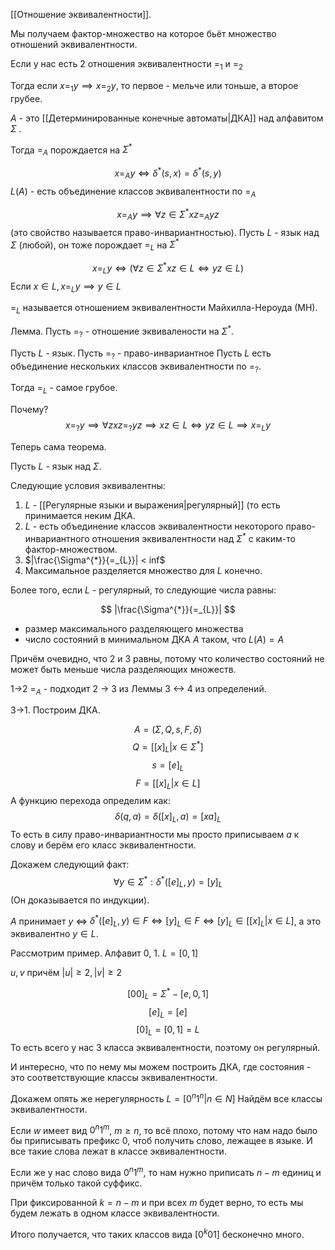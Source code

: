[[Отношение эквивалентности]].

Мы получаем фактор-множество на которое бьёт множество отношений эквивалентности.

Если у нас есть 2 отношения эквивалентности $=_{1}$ и $=_{2}$

Тогда если $x =_{1} y \implies x =_{2} y$, то первое - мельче или тоньше, а второе грубее.

$A$ - это [[Детерминированные конечные автоматы|ДКА]] над алфавитом $\Sigma$ .

Тогда $=_{A}$ порождается на $\Sigma^{*}$

$$
x =_{A} y \iff \delta^{*}(s, x) = \delta^{*}(s, y)
$$
$L(A)$ - есть объединение классов эквивалентности по $=_{A}$

$$
x =_{A} y \implies \forall z \in \Sigma^{*} xz =_{A} yz
$$
(это свойство называется право-инвариантностью).
Пусть $L$ - язык над $\Sigma$ (любой), он тоже порождает $=_{L}$ на $\Sigma^{*}$

$$
x =_{L} y \iff (\forall z \in \Sigma^{*} xz \in L \iff yz \in L)
$$
Если $x \in L, x =_{L} y \implies y \in L$

$=_{L}$ называется отношением эквивалентности Майхилла-Нероуда (МН).

Лемма. Пусть $=_{?}$ - отношение эквивалености на $\Sigma^{*}$.

Пусть $L$ - язык.
Пусть $=_{?}$ - право-инвариантное
Пусть $L$ есть объединение нескольких классов эквивалентности по $=_{?}$.

Тогда $=_{L}$ - самое грубое.

Почему? 
$$
x =_{?} y \implies \forall z xz =_{?} yz \implies xz \in L \iff yz \in L \implies x =_{L} y
$$

Теперь сама теорема.

Пусть $L$ - язык над $\Sigma$.

Следующие условия эквивалентны:

1) $L$ - [[Регулярные языки и выражения|регулярный]] (то есть принимается неким ДКА.
2) $L$ - есть объединение классов эквивалентности некоторого право-инвариантного отношения эквивалентности над $\Sigma^{*}$ с каким-то фактор-множеством.
3) $|\frac{\Sigma^{*}}{=_{L}}| < inf$
4) Максимальное разделяется множество для $L$ конечно.

Более того, если $L$ - регулярный, то следующие числа равны:

$$
|\frac{\Sigma^{*}}{=_{L}}|
$$
+ размер максимального разделяющего множества
+ число состояний в минимальном ДКА $A$ таком, что $L(A) = A$

Причём очевидно, что 2 и 3 равны, потому что количество состояний не может быть меньше числа разделяющих множеств.

1->2 $=_{A}$ - подходит
2 -> 3 из Леммы
3 <-> 4 из определений.

3->1. Построим ДКА.

$$
A = (\Sigma, Q, s, F, \delta)
$$
$$
Q = [ [x]_{L} | x \in \Sigma^{*} ]
$$
$$
s = [e]_{L} 
$$
$$
F = [ [x]_{L} | x \in L ]
$$
А функцию перехода определим как:
$$
\delta(q, a) = \delta([x]_{L}, a) = [xa]_{L}
$$
То есть в силу право-инвариантности мы просто приписываем $a$ к слову и берём его класс эквивалентности.

Докажем следующий факт:
$$
\forall y \in \Sigma^{*}: \delta^{*}([e]_{L}, y) = [y]_L
$$
(Он доказывается по индукции).

$A$ принимает $y$ $\iff$ $\delta^{*}([e]_{L}, y) \in F \iff [y]_{L} \in F \iff [y]_{L} \in [[x]_{L} | x \in L]$, а это эквивалентно  $y \in L$.

Рассмотрим пример.
Алфавит 0, 1.
$L = [0, 1]$

$u, v$ причём $|u| \geq 2, |v| \geq 2$

$$
[00]_{L} = \Sigma^{*} - [e, 0, 1]
$$
$$
[e]_{L} = [e]
$$
$$
[0]_{L} = [0, 1] = L
$$
То есть всего у нас 3 класса эквивалентности, поэтому он регулярный.

И интересно, что по нему мы можем построить ДКА, где состояния - это соответствующие классы эквивалентности.

Докажем опять же нерегулярность $L = [0^{n}1^{n}|n \in N]$
Найдём все классы эквивалентности.

Если $w$ имеет вид $0^{n}1^{m}$, $m \geq n$, то всё плохо, потому что нам надо было бы приписывать префикс 0, чтоб получить слово, лежащее в языке. И все такие слова лежат в классе эквивалентности.

Если же у нас слово вида $0^{n}1^{m}$, то нам нужно приписать $n - m$ единиц и причём только такой суффикс.

При фиксированной $k = n - m$ и при всех $m$ будет верно, то есть мы будем лежать в одном классе эквивалентности.

Итого получается, что таких классов вида $[0^{k}01]$ бесконечно много.

